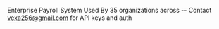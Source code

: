 Enterprise Payroll System Used By 35 organizations across  -- Contact vexa256@gmail.com for API keys and auth
